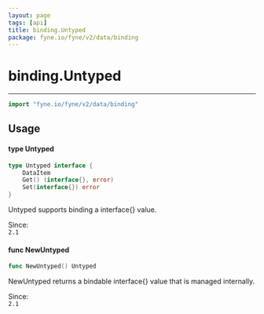 ```yaml
---
layout: page
tags: [api]
title: binding.Untyped
package: fyne.io/fyne/v2/data/binding
---
```


# binding.Untyped
---
```go
import "fyne.io/fyne/v2/data/binding"
```

## Usage

#### type Untyped

```go
type Untyped interface {
	DataItem
	Get() (interface{}, error)
	Set(interface{}) error
}
```

Untyped supports binding a interface{} value.


<div class="since">Since: <code>
2.1</code></div>

#### func  NewUntyped

```go
func NewUntyped() Untyped
```
NewUntyped returns a bindable interface{} value that is managed internally.


<div class="since">Since: <code>
2.1</code></div>
